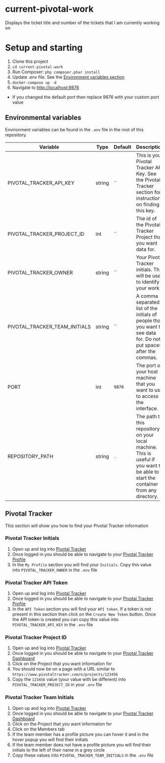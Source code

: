 # current-pivotal-work
Displays the ticket title and number of the tickets that I am currently working on

# Setup and starting
1. Clone this project
1. `cd current-pivotal-work`
1. Run Composer: `php composer.phar install`
1. Update .env file.  See the [Environment variables section](#environment-variables)
1. `docker-compose up -d`
1. Navigate to [http://localhost:9876](http://localhost:9876)
  * If you changed the default port then replace 9876 with your custom port value

## Environmental variables
Environment variables can be found in the `.env` file in the root of this repository.

| Variable | Type | Default | Description |
|----------|------|---------|-------------|
| PIVOTAL_TRACKER_API_KEY | string | `` | This is your Pivotal Tracker API Key.  See the Pivotal Tracker section for instructions on finding this key. |
| PIVOTAL_TRACKER_PROJECT_ID | int | `` | The id of the Pivotal Tracker Project that you want data for. |
| PIVOTAL_TRACKER_OWNER | string | `` | Your Pivotal Tracker initials.  This will be used to identify your work. |
| PIVOTAL_TRACKER_TEAM_INITIALS | string | `` | A comma separated list of the initials of people that you want to see data for. Do not put spaces after the commas. |
| PORT | int | `9876` | The port on your host machine that you want to use to access the interface. |
| REPOSITORY_PATH | string | `.` | The path to this repository on your local machine.  This is useful if you want to be able to start the container from any directory. |


## Pivotal Tracker
This section will show you how to find your Pivotal Tracker information

### Pivotal Tracker Initials
1. Open up and log into [Pivotal Tracker](https://www.pivotaltracker.com/)
1. Once logged in you should be able to navigate to your [Pivotal Tracker Profile](https://www.pivotaltracker.com/profile)
1. In the `My Profile` section you will find your `Initials`.  Copy this value into `PIVOTAL_TRACKER_OWNER` in the `.env` file

### Pivotal Tracker API Token
1. Open up and log into [Pivotal Tracker](https://www.pivotaltracker.com/)
1. Once logged in you should be able to navigate to your [Pivotal Tracker Profile](https://www.pivotaltracker.com/profile)
1. In the `API Token` section you will find your `API token`.  If a token is not present in this section then click on the `Create New Token` button.  Once the API token is created you can copy this value into `PIVOTAL_TRACKER_API_KEY` in the `.env` file

### Pivotal Tracker Project ID
1. Open up and log into [Pivotal Tracker](https://www.pivotaltracker.com/)
1. Once logged in you should be able to navigate to your [Pivotal Tracker Dashboard](https://www.pivotaltracker.com/dashboard)
1. Click on the Project that you want information for
1. You should now be on a page with a URL similar to `https://www.pivotaltracker.com/n/projects/123456`
1. Copy the `123456` value (your value with be different) into `PIVOTAL_TRACKER_PROJECT_ID` in your `.env` file

### Pivotal Tracker Team Initials
1. Open up and log into [Pivotal Tracker](https://www.pivotaltracker.com/)
1. Once logged in you should be able to navigate to your [Pivotal Tracker Dashboard](https://www.pivotaltracker.com/dashboard)
1. Click on the Project that you want information for
1. Click on the Members tab
1. If the team member has a profile picture you can hover it and in the hover popup you will find their initials
1. If the team member does not have a profile picture you will find their initials to the left of their name in a grey circle
1. Copy these values into `PIVOTAL_TRACKER_TEAM_INITIALS` in the `.env` file